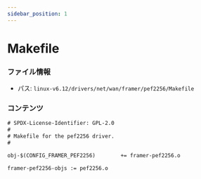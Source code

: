 ```yaml
---
sidebar_position: 1
---
```

# Makefile

### ファイル情報

- パス: `linux-v6.12/drivers/net/wan/framer/pef2256/Makefile`

### コンテンツ

```txt
# SPDX-License-Identifier: GPL-2.0
#
# Makefile for the pef2256 driver.
#

obj-$(CONFIG_FRAMER_PEF2256)		+= framer-pef2256.o

framer-pef2256-objs	:= pef2256.o

```
